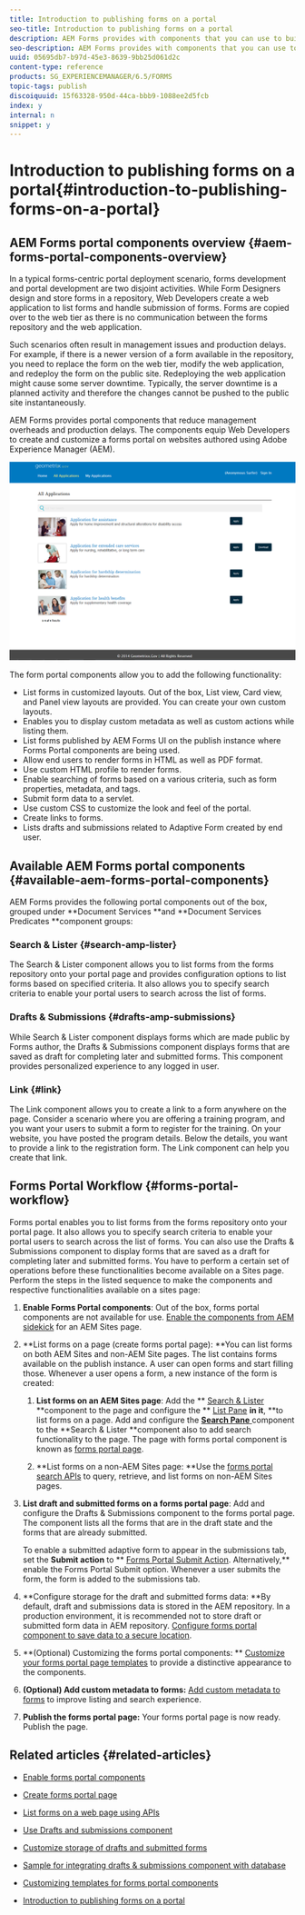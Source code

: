 ```yaml
---
title: Introduction to publishing forms on a portal
seo-title: Introduction to publishing forms on a portal
description: AEM Forms provides with components that you can use to build your forms portal. This articles introduces you to the available forms portal components.
seo-description: AEM Forms provides with components that you can use to build your forms portal. This articles introduces you to the available forms portal components.
uuid: 05695db7-b97d-45e3-8639-9bb25d061d2c
content-type: reference
products: SG_EXPERIENCEMANAGER/6.5/FORMS
topic-tags: publish
discoiquuid: 15f63328-950d-44ca-bbb9-1088ee2d5fcb
index: y
internal: n
snippet: y
---
```


# Introduction to publishing forms on a portal{#introduction-to-publishing-forms-on-a-portal}

## AEM Forms portal components overview {#aem-forms-portal-components-overview}

In a typical forms-centric portal deployment scenario, forms development and portal development are two disjoint activities. While Form Designers design and store forms in a repository, Web Developers create a web application to list forms and handle submission of forms. Forms are copied over to the web tier as there is no communication between the forms repository and the web application.

Such scenarios often result in management issues and production delays. For example, if there is a newer version of a form available in the repository, you need to replace the form on the web tier, modify the web application, and redeploy the form on the public site. Redeploying the web application might cause some server downtime. Typically, the server downtime is a planned activity and therefore the changes cannot be pushed to the public site instantaneously.

AEM Forms provides portal components that reduce management overheads and production delays. The components equip Web Developers to create and customize a forms portal on websites authored using Adobe Experience Manager (AEM).

![AEM Forms portal](assets/aem-forms-portal.png)

The form portal components allow you to add the following functionality:

* List forms in customized layouts. Out of the box, List view, Card view, and Panel view layouts are provided. You can create your own custom layouts.
* Enables you to display custom metadata as well as custom actions while listing them.
* List forms published by AEM Forms UI on the publish instance where Forms Portal components are being used.
* Allow end users to render forms in HTML as well as PDF format.  
* Use custom HTML profile to render forms.
* Enable searching of forms based on a various criteria, such as form properties, metadata, and tags.  
* Submit form data to a servlet.  
* Use custom CSS to customize the look and feel of the portal.  
* Create links to forms.  
* Lists drafts and submissions related to Adaptive Form created by end user.

## Available AEM Forms portal components {#available-aem-forms-portal-components}

AEM Forms provides the following portal components out of the box, grouped under **Document Services **and **Document Services Predicates **component groups:

### Search &amp; Lister {#search-amp-lister}

The Search & Lister component allows you to list forms from the forms repository onto your portal page and provides configuration options to list forms based on specified criteria. It also allows you to specify search criteria to enable your portal users to search across the list of forms.

### Drafts &amp; Submissions {#drafts-amp-submissions}

While Search & Lister component displays forms which are made public by Forms author, the Drafts & Submissions component displays forms that are saved as draft for completing later and submitted forms. This component provides personalized experience to any logged in user.

### Link {#link}

The Link component allows you to create a link to a form anywhere on the page. Consider a scenario where you are offering a training program, and you want your users to submit a form to register for the training. On your website, you have posted the program details. Below the details, you want to provide a link to the registration form. The Link component can help you create that link.

## Forms Portal Workflow {#forms-portal-workflow}

Forms portal enables you to list forms from the forms repository onto your portal page. It also allows you to specify search criteria to enable your portal users to search across the list of forms. You can also use the Drafts & Submissions component to display forms that are saved as a draft for completing later and submitted forms. You have to perform a certain set of operations before these functionalities become available on a Sites page. Perform the steps in the listed sequence to make the components and respective functionalities available on a sites page:

1. **Enable Forms Portal components**: Out of the box, forms portal components are not available for use. [Enable the components from AEM sidekick](/forms/using/enabling-forms-portal-components.md) for an AEM Sites page. 
1. **List forms on a page (create forms portal page): **You can list forms on both AEM Sites and non-AEM Site pages. The list contains forms available on the publish instance. A user can open forms and start filling those. Whenever a user opens a form, a new instance of the form is created:

    1. **List forms on an AEM Sites page**: Add the ** [Search & Lister](../../forms/using/creating-form-portal-page.md) **component to the page and configure the ** [List Pane](../../forms/using/creating-form-portal-page.md#p-list-pane-p) **in it**, **to list forms on a page. Add and configure the [**Search Pane** ](/content.md#main-pars_header_2)component to the **Search & Lister **component also to add search functionality to the page. The page with forms portal component is known as [forms portal page](../../forms/using/creating-form-portal-page.md).
    
    1. **List forms on a non-AEM Sites page: **Use the [forms portal search APIs](/forms/using/listing-forms-webpage-using-apis.md) to query, retrieve, and list forms on non-AEM Sites pages.

1. **List draft and submitted forms on a forms portal page**: Add and configure the Drafts & Submissions component to the forms portal page. The component lists all the forms that are in the draft state and the forms that are already submitted.

   To enable a submitted adaptive form to appear in the submissions tab, set the **Submit action** to ** [Forms Portal Submit Action](https://helpx.adobe.com/in/experience-manager/6-4/forms/using/configuring-submit-actions.html). Alternatively,** enable the Forms Portal Submit option. Whenever a user submits the form, the form is added to the submissions tab.

1. **Configure storage for the draft and submitted forms data: **By default, draft and submissions data is stored in the AEM repository. In a production environment, it is recommended not to store draft or submitted form data in AEM repository. [Configure forms portal component to save data to a secure location](../../forms/using/draft-submission-component.md#customizing-the-storage). 
1. **(Optional) Customizing the forms portal components: ** [Customize your forms portal page templates](../../forms/using/customizing-templates-forms-portal-components.md) to provide a distinctive appearance to the components.
1. **(Optional) Add custom metadata to forms:** [Add custom metadata to forms](../../forms/using/customizing-templates-forms-portal-components.md) to improve listing and search experience. 
1. **Publish the forms portal page:** Your forms portal page is now ready. Publish the page.

## Related articles {#related-articles}

* [Enable forms portal components](/forms/using/enabling-forms-portal-components.md)
* [Create forms portal page](../../forms/using/creating-form-portal-page.md)
* [List forms on a web page using APIs](/forms/using/listing-forms-webpage-using-apis.md)
* [Use Drafts and submissions component](../../forms/using/draft-submission-component.md)
* [Customize storage of drafts and submitted forms](../../forms/using/draft-submission-component.md#customizing-the-storage)
* [Sample for integrating drafts & submissions component with database](https://helpx.adobe.com/in/experience-manager/6-4/forms/using/integrate-draft-submission-database.html)  

* [Customizing templates for forms portal components](../../forms/using/customizing-templates-forms-portal-components.md)
* [Introduction to publishing forms on a portal](../../forms/using/introduction-publishing-forms.md)

<!--
<related-links>
<a href="/forms/using/enabling-forms-portal-components.md" target="_blank">Enabling Forms Portal components</a>
<a href="../../forms/using/creating-form-portal-page.md" target="_blank">Creating a form portal page</a>
</related-links>
-->


